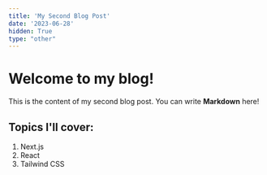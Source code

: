 ```yaml
---
title: 'My Second Blog Post'
date: '2023-06-28'
hidden: True
type: "other"
---
```


# Welcome to my blog!

This is the content of my second blog post. You can write **Markdown** here!

## Topics I'll cover:

1. Next.js
2. React
3. Tailwind CSS
